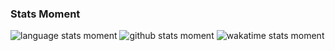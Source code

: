 ### Stats Moment

![language stats moment](https://github-readme-stats.vercel.app/api/top-langs/?username=bobbahbrown&count_private=true&show_icons=true&theme=synthwave&layout=compact)
![github stats moment](https://github-readme-stats.vercel.app/api?username=bobbahbrown&count_private=true&show_icons=true&theme=synthwave)
![wakatime stats moment](https://github-readme-stats.vercel.app/api/wakatime?username=bobbahbrown&show_icons=true&theme=synthwave)
